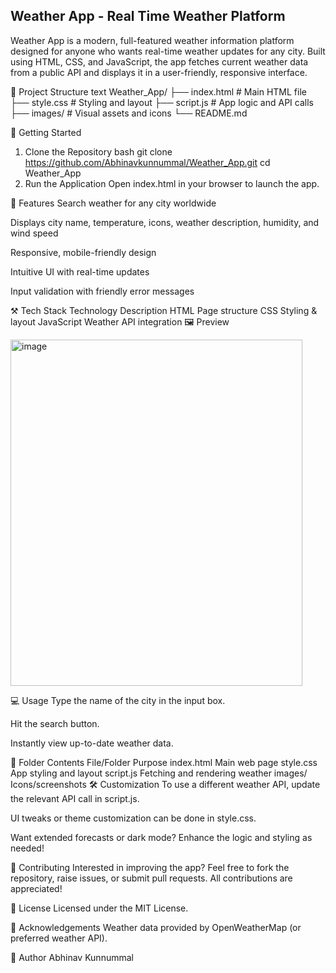 Weather App - Real Time Weather Platform
----------------------------------------
Weather App is a modern, full-featured weather information platform designed for anyone who wants real-time weather updates for any city. Built using HTML, CSS, and JavaScript, the app fetches current weather data from a public API and displays it in a user-friendly, responsive interface.

📁 Project Structure
text
Weather_App/
├── index.html         # Main HTML file
├── style.css          # Styling and layout
├── script.js          # App logic and API calls
├── images/            # Visual assets and icons
└── README.md

🚀 Getting Started
1. Clone the Repository
bash
git clone https://github.com/Abhinavkunnummal/Weather_App.git
cd Weather_App
2. Run the Application
Open index.html in your browser to launch the app.

🌟 Features
Search weather for any city worldwide

Displays city name, temperature, icons, weather description, humidity, and wind speed

Responsive, mobile-friendly design

Intuitive UI with real-time updates

Input validation with friendly error messages

⚒️ Tech Stack
Technology	Description
HTML	Page structure
CSS	Styling & layout
JavaScript	Weather API integration
🖼️ Preview


<img width="467" height="554" alt="image" src="https://github.com/user-attachments/assets/e693d010-15a3-46ed-9207-b5dbb4387551" />






💻 Usage
Type the name of the city in the input box.

Hit the search button.

Instantly view up-to-date weather data.

🧩 Folder Contents
File/Folder	Purpose
index.html	Main web page
style.css	App styling and layout
script.js	Fetching and rendering weather
images/	Icons/screenshots
🛠️ Customization
To use a different weather API, update the relevant API call in script.js.

UI tweaks or theme customization can be done in style.css.

Want extended forecasts or dark mode? Enhance the logic and styling as needed!

🤝 Contributing
Interested in improving the app? Feel free to fork the repository, raise issues, or submit pull requests. All contributions are appreciated!

📄 License
Licensed under the MIT License.

🙏 Acknowledgements
Weather data provided by OpenWeatherMap (or preferred weather API).

👤 Author
Abhinav Kunnummal
